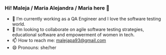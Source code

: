 ### Hi! Maleja / Maria Alejandra / Maria here 👋

- 🔭 I’m currently working as a QA Engineer and I love the software testing world.
- 👯 I’m looking to collaborate on agile software testing strategies, educational software and empowerment of women in tech.
- 📫 How to reach me: malejapa93@gmail.com
- 😄 Pronouns: she/her


